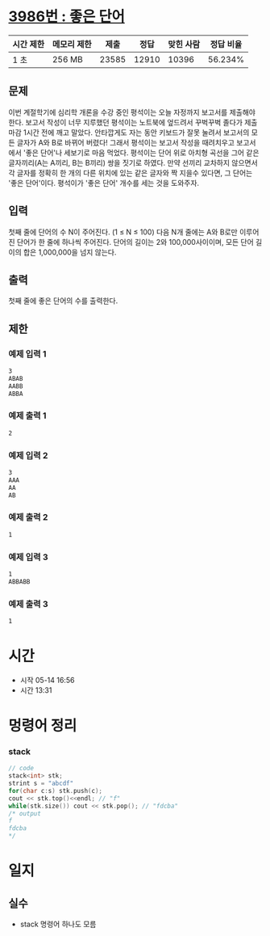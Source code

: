 [3986번 : 좋은 단어](https://www.acmicpc.net/problem/3986)
=====================================================

| 시간 제한 | 메모리 제한 | 제출 | 정답 | 맞힌 사람 | 정답 비율 |
| --- | --- | --- | --- | --- | --- |
| 1 초 | 256 MB | 23585 | 12910 | 10396 | 56.234% |


문제
--
이번 계절학기에 심리학 개론을 수강 중인 평석이는 오늘 자정까지 보고서를 제출해야 한다. 보고서 작성이 너무 지루했던 평석이는 노트북에 엎드려서 꾸벅꾸벅 졸다가 제출 마감 1시간 전에 깨고 말았다. 안타깝게도 자는 동안 키보드가 잘못 눌려서 보고서의 모든 글자가 A와 B로 바뀌어 버렸다! 그래서 평석이는 보고서 작성을 때려치우고 보고서에서 '좋은 단어'나 세보기로 마음 먹었다.
평석이는 단어 위로 아치형 곡선을 그어 같은 글자끼리(A는 A끼리, B는 B끼리) 쌍을 짓기로 하였다. 만약 선끼리 교차하지 않으면서 각 글자를 정확히 한 개의 다른 위치에 있는 같은 글자와 짝 지을수 있다면, 그 단어는 '좋은 단어'이다. 평석이가 '좋은 단어' 개수를 세는 것을 도와주자.


입력
--
첫째 줄에 단어의 수 N이 주어진다. (1 ≤ N ≤ 100)
다음 N개 줄에는 A와 B로만 이루어진 단어가 한 줄에 하나씩 주어진다. 단어의 길이는 2와 100,000사이이며, 모든 단어 길이의 합은 1,000,000을 넘지 않는다.


출력
--
첫째 줄에 좋은 단어의 수를 출력한다.


제한
--


### 예제 입력 1
```css
3
ABAB
AABB
ABBA
```


### 예제 출력 1
```css
2
```


### 예제 입력 2
```css
3
AAA
AA
AB
```


### 예제 출력 2
```css
1
```


### 예제 입력 3
```css
1
ABBABB
```


### 예제 출력 3
```css
1
```

# 시간
- 시작 05-14 16:56
- 시간 13:31

# 멍령어 정리
### stack
```cpp
// code
stack<int> stk;
strint s = "abcdf"
for(char c:s) stk.push(c);
cout << stk.top()<<endl; // "f"
while(stk.size()) cout << stk.pop(); // "fdcba"
/* output
f
fdcba
*/
```

# 일지
## 실수
- stack 명령어 하나도 모름


